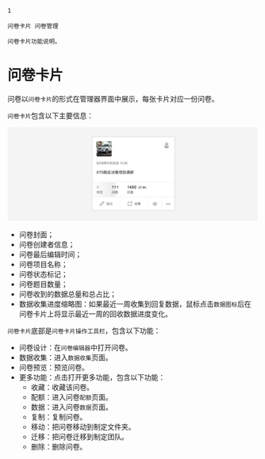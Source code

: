 ```index
1
```
```tag
问卷卡片 问卷管理
```
```summary
问卷卡片功能说明。
```
# 问卷卡片

问卷以`问卷卡片`的形式在管理器界面中展示，每张卡片对应一份问卷。

`问卷卡片`包含以下主要信息：

<img src='./assets/01surveyCard/surveyCard.png'>

+ 问卷封面；
+ 问卷创建者信息；
+ 问卷最后编辑时间；
+ 问卷项目名称；
+ 问卷状态标记；
+ 问卷题目数量；
+ 问卷收到的数据总量和总占比；
+ 数据收集进度缩略图：如果最近一周收集到回复数据，鼠标点击`数据图标`后在问卷卡片上将显示最近一周的回收数据进度变化。

`问卷卡片`底部是`问卷卡片操作工具栏`，包含以下功能：
+ 问卷设计：在`问卷编辑器`中打开问卷。
+ 数据收集：进入`数据收集`页面。
+ 问卷预览：预览问卷。
+ 更多功能：点击打开更多功能，包含以下功能：
  + 收藏：收藏该问卷。
  + 配额：进入问卷`配额`页面。
  + 数据：进入问卷`数据`页面。
  + 复制：复制问卷。
  + 移动：把问卷移动到制定文件夹。
  + 迁移：把问卷迁移到制定团队。
  + 删除：删除问卷。